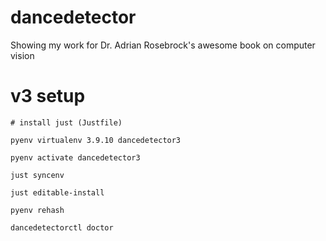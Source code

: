 # dancedetector
Showing my work for Dr. Adrian Rosebrock's awesome book on computer vision


# v3 setup

```
# install just (Justfile)

pyenv virtualenv 3.9.10 dancedetector3

pyenv activate dancedetector3

just syncenv

just editable-install

pyenv rehash

dancedetectorctl doctor
```
